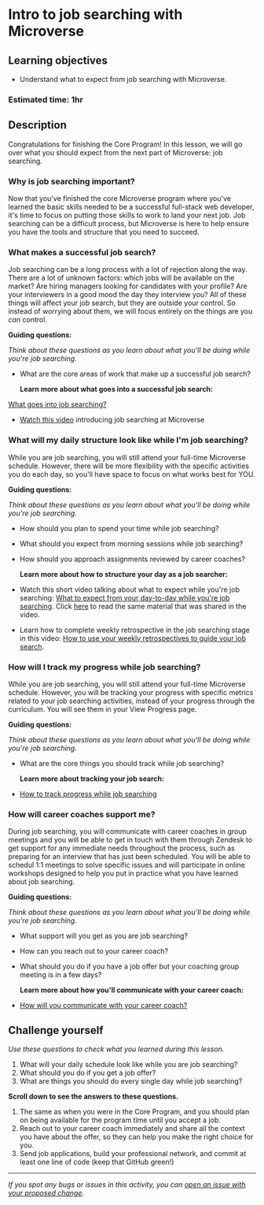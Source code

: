 # Intro to job searching with Microverse

## Learning objectives

- Understand what to expect from job searching with Microverse.

### Estimated time: 1hr

## Description

Congratulations for finishing the Core Program! In this lesson, we will go over what you should expect from the next part of Microverse: job searching.

### Why is job searching important?

Now that you've finished the core Microverse program where you've learned the basic skills needed to be a successful full-stack web developer, it's time to focus on putting those skills to work to land your next job. Job searching can be a difficult process, but Microverse is here to help ensure you have the tools and structure that you need to succeed.

### What makes a successful job search?

Job searching can be a long process with a lot of rejection along the way. There are a lot of unknown factors: which jobs will be available on the market? Are hiring managers looking for candidates with your profile? Are your interviewers in a good mood the day they interview you? All of these things will affect your job search, but they are outside your control. So instead of worrying about them, we will focus entirely on the things are you _can_ control.

**Guiding questions:**

_Think about these questions as you learn about what you'll be doing while you're job searching._

- What are the core areas of work that make up a successful job search?

  **Learn more about what goes into a successful job search:**

[What goes into job searching?](https://github.com/matovu-farid/curriculum-professional-skills/blob/main/job-search/what-goes-into-job-searching-M7MVP1.md)

- [Watch this video](https://www.loom.com/share/03484f0ba4c343fabbbed9390573dc70?t=48) introducing job searching at Microverse

### What will my daily structure look like while I'm job searching?

While you are job searching, you will still attend your full-time Microverse schedule. However, there will be more flexibility with the specific activities you do each day, so you'll have space to focus on what works best for YOU.

**Guiding questions:**

_Think about these questions as you learn about what you'll be doing while you're job searching._

- How should you plan to spend your time while job searching?
- What should you expect from morning sessions while job searching?
- How should you approach assignments reviewed by career coaches?

  **Learn more about how to structure your day as a job searcher:**

- Watch this short video talking about what to expect while you're job searching: [What to expect from your day-to-day while you're job searching](https://www.loom.com/share/5e978df617b14762a0c4dc7db43b3caa). Click [here](https://github.com/matovu-farid/curriculum-professional-skills/blob/main/job-search/what-to-expect-from-your-daily-schedule-while-job-searching.md) to read the same material that was shared in the video.

- Learn how to complete weekly retrospective in the job searching stage in this video: [How to use your weekly retrospectives to guide your job search](https://www.loom.com/share/4b99e1fae7cb45f0898af9388335f1f0).

### How will I track my progress while job searching?

While you are job searching, you will still attend your full-time Microverse schedule. However, you will be tracking your progress with specific metrics related to your job searching activities, instead of your progress through the curriculum. You will see them in your View Progress page.

**Guiding questions:**

_Think about these questions as you learn about what you'll be doing while you're job searching._

- What are the core things you should track while job searching?

  **Learn more about tracking your job search:**

- [How to track progress while job searching](https://github.com/matovu-farid/curriculum-professional-skills/blob/main/job-search/how-to-track-progress-while-job-searching.md)

### How will career coaches support me?

During job searching, you will communicate with career coaches in group meetings and you will be able to get in touch with them through Zendesk to get support for any immediate needs throughout the process, such as preparing for an interview that has just been scheduled. You will be able to schedul 1:1 meetings to solve specific issues and will participate in online workshops designed to help you put in practice what you have learned about job searching.

**Guiding questions:**

_Think about these questions as you learn about what you'll be doing while you're job searching._

- What support will you get as you are job searching?
- How can you reach out to your career coach?
- What should you do if you have a job offer but your coaching group meeting is in a few days?

  **Learn more about how you'll communicate with your career coach:**

- [How will you communicate with your career coach?](https://github.com/matovu-farid/curriculum-professional-skills/blob/main/job-search/how-will-you-communicate-with-your-career-coach.md)

## Challenge yourself

_Use these questions to check what you learned during this lesson._

1. What will your daily schedule look like while you are job searching?
2. What should you do if you get a job offer?
3. What are things you should do every single day while job searching?

**Scroll down to see the answers to these questions.**

1. The same as when you were in the Core Program, and you should plan on being available for the program time until you accept a job.
2. Reach out to your career coach immediately and share all the context you have about the offer, so they can help you make the right choice for you.
3. Send job applications, build your professional network, and commit at least one line of code (keep that GitHub green!)

---

_If you spot any bugs or issues in this activity, you can [open an issue with your proposed change](https://github.com/microverseinc/curriculum-transversal-skills/blob/main/git-github/articles/open_issue.md)._
